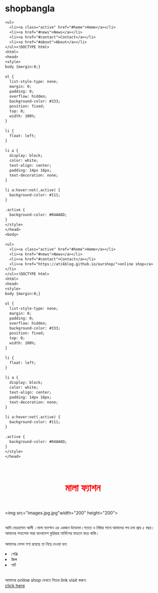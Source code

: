# shopbangla
<!DOCTYPE html>
<html>
<head>
<style>
body {margin:0;}

ul {
  list-style-type: none;
  margin: 0;
  padding: 0;
  overflow: hidden;
  background-color: #333;
  position: fixed;
  top: 0;
  width: 100%;
}

li {
  float: left;
}

li a {
  display: block;
  color: white;
  text-align: center;
  padding: 14px 16px;
  text-decoration: none;
}

li a:hover:not(.active) {
  background-color: #111;
}

.active {
  background-color: #04AA6D;
}
</style>
</head>
<body>

    <ul>
      <li><a class="active" href="#home">Home</a></li>
      <li><a href="#news">News</a></li>
      <li><a href="#contact">Contact</a></li>
      <li><a href="#about">About</a></li>
    </ul><!DOCTYPE html>
    <html>
    <head>
    <style>
    body {margin:0;}
    
    ul {
      list-style-type: none;
      margin: 0;
      padding: 0;
      overflow: hidden;
      background-color: #333;
      position: fixed;
      top: 0;
      width: 100%;
    }
    
    li {
      float: left;
    }
    
    li a {
      display: block;
      color: white;
      text-align: center;
      padding: 14px 16px;
      text-decoration: none;
    }
    
    li a:hover:not(.active) {
      background-color: #111;
    }
    
    .active {
      background-color: #04AA6D;
    }
    </style>
    </head>
    <body>
    
    <ul>
      <li><a class="active" href="#home">Home</a></li>
      <li><a href="#news">News</a></li>
      <li><a href="#contact">Contact</a></li>
      <li><a href="https://atikblog.github.io/ourshop/">online shop</a></li>
    </ul><!DOCTYPE html>
    <html>
    <head>
    <style>
    body {margin:0;}
    
    ul {
      list-style-type: none;
      margin: 0;
      padding: 0;
      overflow: hidden;
      background-color: #333;
      position: fixed;
      top: 0;
      width: 100%;
    }
    
    li {
      float: left;
    }
    
    li a {
      display: block;
      color: white;
      text-align: center;
      padding: 14px 16px;
      text-decoration: none;
    }
    
    li a:hover:not(.active) {
      background-color: #111;
    }
    
    .active {
      background-color: #04AA6D;
    }
    </style>
    </head>
<font size="3" Face="New Time Roman" Color="red"> 
  <center><br><h1>মালা ফ্যাশন</h1><br></center>
</font>


  <img src="images.jpg.jpg"width="200" height="200">

<br><p1>আমি মোঃহাসান আলী ।মালা ফ্যাশান এর একজন উদ্দোক্তা।সততা ও নিষ্ঠার সাথে আমাদের পথ চলা প্রায় ৫ বছর।আমাদের পন্যসেবা সারা বাংলাদেশ কুরিয়ার সার্ভিসের মাধ্যমে করে থাকি।</p1></br>
<br>আমাদের যেসব পণ্য রয়েছে তা নিম্নে দেওয়া হল:</br>
<li>গেঞ্জি</li> 
<li>জিন্স</li> 
<li>শার্ট</li> 
<br>

<p2>আমাদের online shop দেখতে নিচের link visit করুন: </p2></br>
 <a href= 
"https://atikblog.github.io/ourshop/"> click here </a>
  </hed>
  </html>
